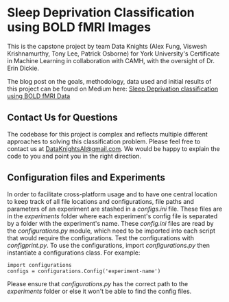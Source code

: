 # Sleep Deprivation Classification using BOLD fMRI Images
This is the capstone project by team Data Knights (Alex Fung, Viswesh Krishnamurthy, Tony Lee, Patrick Osborne) for York University's Certificate in Machine Learning in collaboration with CAMH, with the oversight of Dr. Erin Dickie.

The blog post on the goals, methodology, data used and initial results of this project can be found on Medium here: [Sleep Deprivation classification using BOLD fMRI Data](https://medium.com/@visweshkris/sleep-deprivation-classification-using-bold-fmri-data-9cb762720131)

## Contact Us for Questions

The codebase for this project is complex and reflects multiple different approaches to solving this classification problem. Please feel free to contact us at DataKnightsAI@gmail.com. We would be happy to explain the code to you and point you in the right direction.

## Configuration files and Experiments
In order to facilitate cross-platform usage and to have one central location to keep track of all file locations and configurations, file paths and parameters of an experiment are stashed in a *configs.ini* file. These files are in the *experiments* folder where each experiment's config file is separated by a folder with the experiment's name. These *config.ini* files are read by the *configurations.py* module, which need to be imported into each script that would require the configurations. Test the configurations with *configprint.py*. To use the configurations, import *configurations.py* then instantiate a configurations class. For example: 

    import configurations
    configs = configurations.Config('experiment-name')

Please ensure that *configurations.py* has the correct path to the *experiments* folder or else it won't be able to find the config files.